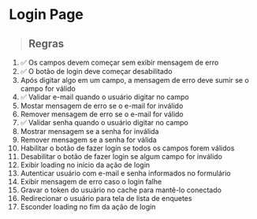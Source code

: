 # Login Page

> ## Regras

1. ✅ Os campos devem começar sem exibir mensagem de erro
2. ✅ O botão de login deve começar desabilitado
3. Após digitar algo em um campo, a mensagem de erro deve sumir se o campo for válido
4. ✅ Validar e-mail quando o usuário digitar no campo
5. Mostar mensagem de erro se o e-mail for inválido
6. Remover mensagem de erro se o e-mail for válido
7. ✅ Validar senha quando o usuário digitar no campo
8. Mostrar mensagem se a senha for inválida
9. Remover mensagem se a senha for válida
10. Habilitar o botão de fazer login se todos os campos forem válidos
11. Desabilitar o botão de fazer login se algum campo for inválido
12. Exibir loading no início da ação de login
13. Autenticar usuário com e-mail e senha informados no formulário
14. Exibir mensagem de erro caso o login falhe
15. Gravar o token do usuário no cache para mantê-lo conectado
16. Redirecionar o usuário para tela de lista de enquetes
17. Esconder loading no fim da ação de login
